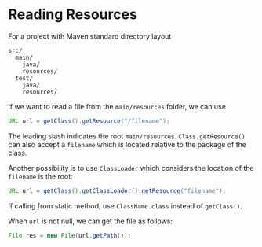 # Reading Resources

For a project with Maven standard directory layout

```
src/
  main/
    java/
	resources/
  test/
    java/
	resources/
```

If we want to read a file from the `main/resources` folder, we can use 

```java
URL url = getClass().getResource("/filename");
```

The leading slash indicates the root `main/resources`. `Class.getResource()` can also accept a `filename` which is located relative to the package of the class.

Another possibility is to use `ClassLoader` which considers the location of the `filename` is the root:

```java
URL url = getClass().getClassLoader().getResource("filename");
```

If calling from static method, use `ClassName.class` instead of `getClass()`.

When `url` is not null, we can get the file as follows:

```java
File res = new File(url.getPath());
```
